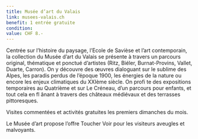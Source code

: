 ```yaml
---
title: Musée d’art du Valais
link: musees-valais.ch
benefit: 1 entrée gratuite
condition:
value: CHF 8.-
---
```


Centrée sur l’histoire du paysage,
l’Ecole de Savièse et l’art contemporain,
la collection du Musée d’art
du Valais se présente à travers un
parcours original, thématique et
ponctué d’artistes (Ritz, Biéler,
Burnat-Provins, Vallet, Duarte,
Carron). On y découvre des œuvres
dialoguant sur le sublime des Alpes,
les paradis perdus de l’époque
1900, les énergies de la nature ou
encore les enjeux climatiques du
XXIème siècle. On profi te des expositions
temporaires au Quatrième et
sur Le Créneau, d’un parcours pour
enfants, et tout cela en fl ânant à
travers des châteaux médiévaux et
des terrasses pittoresques.

Visites commentées et activités
gratuites les premiers dimanches
du mois.

Le Musée d’art propose l’offre Toucher
Voir pour les visiteurs aveugles
et malvoyants.
